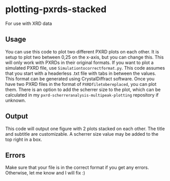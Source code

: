 # plotting-pxrds-stacked
For use with XRD data

## Usage

You can use this code to plot two different PXRD plots on each other. It is setup to plot two between 0,25 on the x-axis, but you can change this. This will only work with PXRDs in their original formats. If you want to plot a simulated PXRD file, use `Simulationtocorrectformat.py`. This code assumes that you start with a headerless .txt file with tabs in between the values. This format can be generated using CrystalDiffract software.
Once you have two PXRD files in the format of `PXRDfiletobereplaced`, you can plot them. There is an option to add the scherrer size to the plot, which can be calculated in my `pxrd-scherreranalysis-multipeak-plotting` repository if unknown.

## Output
This code will output one figure with 2 plots stacked on each other. The title and subtitle are customizable. A scherrer size value may be added to the top right in a box. 

## Errors
Make sure that your file is in the correct format if you get any errors. Otherwise, let me know and I will fix :)
